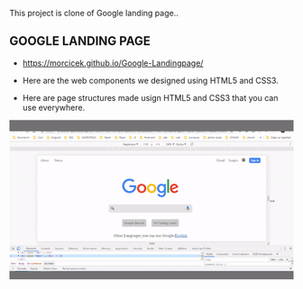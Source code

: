 
This project is clone of Google landing page..
## GOOGLE LANDING PAGE

-  https://morcicek.github.io/Google-Landingpage/

-  Here are the web components we designed using HTML5 and CSS3. 

-  Here are page structures made usign HTML5 and CSS3 that you can use everywhere.


![gif](https://raw.githubusercontent.com/yhekim/Google-Landing-Page-for-Clarusway-/main/google-landing-page.gif)
